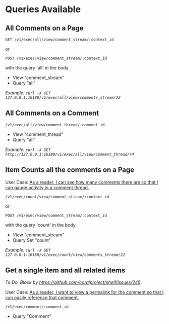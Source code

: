 # Queries Available

## All Comments on a Page

```
GET /v1/exec/all/view/comment_stream/:context_id
```

or

```
POST /v1/exec/view/comment_stream/:context_id
```
with the query 'all' in the body.

* View "comment_stream"
* Query "all"

*Example: ```curl -X GET 127.0.0.1:16180/v1/exec/all/view/comments_stream/22```*

## All Comments on a Comment

```
/v1/exec/all/view/comment_thread/:comment_id
```

* View "comment_thread"
* Query "all"

*Example: ```curl -X GET http://127.0.0.1:16180/v1/exec/all/view/comment_thread/44```*

## Item Counts all the comments on a Page

User Case: [As a reader, I can see how many comments there are so that I can gauge activity in a comment thread.](https://www.pivotaltracker.com/n/projects/1863625/stories/130309983)

```
/v1/exec/count/view/comment_stream/:context_id
```

or

```
POST /v1/exec/view/comment_stream/:context_id
```
with the query 'count' in the body.

* View "comment_stream"
* Query Set "count"

*Example: ```curl -X GET 127.0.0.1:16180/v1/exec/count/view/comments_stream/22```*

## Get a single item and all related items

*To Do. Block by https://github.com/coralproject/shelf/issues/245*

User Case: [As a reader, I want to view a permalink for the comment so that I can easily reference that comment.](https://www.pivotaltracker.com/n/projects/1863625/stories/130310029)

```
/v1/exec/comment/:comment_id
```

* Query "Comment"
